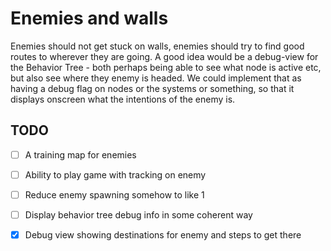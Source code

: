 # Enemies and walls
Enemies should not get stuck on walls, enemies should try to find good routes to wherever they are going. A good idea would be a debug-view for the Behavior Tree - both perhaps being able to see what node is active etc, but also see where they enemy is headed. We could implement that as having a debug flag on nodes or the systems or something, so that it displays onscreen what the intentions of the enemy is.
## TODO
- [ ] A training map for enemies
- [ ] Ability to play game with tracking on enemy
- [ ] Reduce enemy spawning somehow to like 1
- [ ] Display behavior tree debug info in some coherent way
- [x] Debug view showing destinations for enemy and steps to get there

